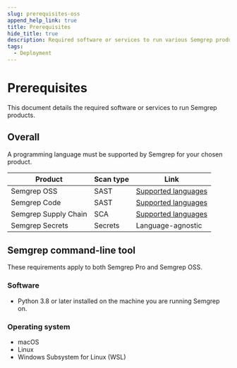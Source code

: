 ```yaml
---
slug: prerequisites-oss
append_help_link: true
title: Prerequisites
hide_title: true
description: Required software or services to run various Semgrep products.
tags:
  - Deployment
---
```


# Prerequisites

This document details the required software or services to run Semgrep products.

## Overall

A programming language must be supported by Semgrep for your chosen product.

| Product              | Scan type | Link   |
| -------              | ------    | ------ |
| Semgrep OSS          | SAST      | [Supported languages](/supported-languages/#language-maturity)  |
| Semgrep Code         | SAST      | [Supported languages](/supported-languages/#language-maturity)  |
| Semgrep Supply Chain | SCA       | [Supported languages](/supported-languages/#semgrep-supply-chain)       |
| Semgrep Secrets      | Secrets   | Language-agnostic       |

<!-- Update Secrets with service validators once available -->

## Semgrep command-line tool

These requirements apply to both Semgrep Pro and Semgrep OSS.

### Software

- Python 3.8 or later installed on the machine you are running Semgrep on.

### Operating system

- macOS
- Linux
- Windows Subsystem for Linux (WSL)
